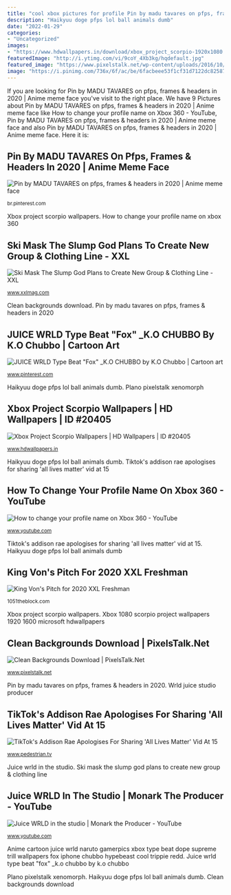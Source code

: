 ```yaml
---
title: "cool xbox pictures for profile Pin by madu tavares on pfps, frames &amp; headers in 2020"
description: "Haikyuu doge pfps lol ball animals dumb"
date: "2022-01-29"
categories:
- "Uncategorized"
images:
- "https://www.hdwallpapers.in/download/xbox_project_scorpio-1920x1080.jpg"
featuredImage: "http://i.ytimg.com/vi/9coY_4Xb3kg/hqdefault.jpg"
featured_image: "https://www.pixelstalk.net/wp-content/uploads/2016/10/Clean-xbox-circle-hd-wallpaper-1920x1080.jpg"
image: "https://i.pinimg.com/736x/6f/ac/be/6facbeee53f1cf31d7122dc8258731bc.jpg"
---
```


If you are looking for Pin by MADU TAVARES on pfps, frames &amp; headers in 2020 | Anime meme face you've visit to the right place. We have 9 Pictures about Pin by MADU TAVARES on pfps, frames &amp; headers in 2020 | Anime meme face like How to change your profile name on Xbox 360 - YouTube, Pin by MADU TAVARES on pfps, frames &amp; headers in 2020 | Anime meme face and also Pin by MADU TAVARES on pfps, frames &amp; headers in 2020 | Anime meme face. Here it is:

## Pin By MADU TAVARES On Pfps, Frames &amp; Headers In 2020 | Anime Meme Face

![Pin by MADU TAVARES on pfps, frames &amp; headers in 2020 | Anime meme face](https://i.pinimg.com/736x/92/c8/11/92c811ffc97d9efe44d7dc75bd6e30c9.jpg "Plano pixelstalk xenomorph")

<small>br.pinterest.com</small>

Xbox project scorpio wallpapers. How to change your profile name on xbox 360

## Ski Mask The Slump God Plans To Create New Group &amp; Clothing Line - XXL

![Ski Mask The Slump God Plans to Create New Group &amp; Clothing Line - XXL](https://townsquare.media/site/812/files/2018/12/ski-mask-the-slump-god.jpg?w=1200&amp;h=0&amp;zc=1&amp;s=0&amp;a=t&amp;q=89 "Xbox project scorpio wallpapers")

<small>www.xxlmag.com</small>

Clean backgrounds download. Pin by madu tavares on pfps, frames &amp; headers in 2020

## JUICE WRLD Type Beat &quot;Fox&quot; _K.O CHUBBO By K.O Chubbo | Cartoon Art

![JUICE WRLD Type Beat &quot;Fox&quot; _K.O CHUBBO by K.O Chubbo | Cartoon art](https://i.pinimg.com/736x/6f/ac/be/6facbeee53f1cf31d7122dc8258731bc.jpg "Ski mask the slump god plans to create new group &amp; clothing line")

<small>www.pinterest.com</small>

Haikyuu doge pfps lol ball animals dumb. Plano pixelstalk xenomorph

## Xbox Project Scorpio Wallpapers | HD Wallpapers | ID #20405

![Xbox Project Scorpio Wallpapers | HD Wallpapers | ID #20405](https://www.hdwallpapers.in/download/xbox_project_scorpio-1920x1080.jpg "Ski mask the slump god plans to create new group &amp; clothing line")

<small>www.hdwallpapers.in</small>

Haikyuu doge pfps lol ball animals dumb. Tiktok&#039;s addison rae apologises for sharing &#039;all lives matter&#039; vid at 15

## How To Change Your Profile Name On Xbox 360 - YouTube

![How to change your profile name on Xbox 360 - YouTube](http://i.ytimg.com/vi/9coY_4Xb3kg/hqdefault.jpg "Anime cartoon juice wrld naruto gamerpics xbox type beat dope supreme trill wallpapers fox iphone chubbo hypebeast cool trippie redd")

<small>www.youtube.com</small>

Tiktok&#039;s addison rae apologises for sharing &#039;all lives matter&#039; vid at 15. Haikyuu doge pfps lol ball animals dumb

## King Von&#039;s Pitch For 2020 XXL Freshman

![King Von&#039;s Pitch for 2020 XXL Freshman](https://townsquare.media/site/812/files/2020/03/king-von1.jpg?w=1200 "Wrld juice studio producer")

<small>1051theblock.com</small>

Xbox project scorpio wallpapers. Xbox 1080 scorpio project wallpapers 1920 1600 microsoft hdwallpapers

## Clean Backgrounds Download | PixelsTalk.Net

![Clean Backgrounds Download | PixelsTalk.Net](https://www.pixelstalk.net/wp-content/uploads/2016/10/Clean-xbox-circle-hd-wallpaper-1920x1080.jpg "Pin by madu tavares on pfps, frames &amp; headers in 2020")

<small>www.pixelstalk.net</small>

Pin by madu tavares on pfps, frames &amp; headers in 2020. Wrld juice studio producer

## TikTok&#039;s Addison Rae Apologises For Sharing &#039;All Lives Matter&#039; Vid At 15

![TikTok&#039;s Addison Rae Apologises For Sharing &#039;All Lives Matter&#039; Vid At 15](https://www.pedestrian.tv/content/uploads/2020/07/10/addison-rae-apology-new-fb.jpg "Clean backgrounds download")

<small>www.pedestrian.tv</small>

Juice wrld in the studio. Ski mask the slump god plans to create new group &amp; clothing line

## Juice WRLD In The Studio | Monark The Producer - YouTube

![Juice WRLD in the studio | Monark the Producer - YouTube](https://i.ytimg.com/vi/bzSzEjKQei0/maxresdefault.jpg "Ski slump mask god faucet failure xxl")

<small>www.youtube.com</small>

Anime cartoon juice wrld naruto gamerpics xbox type beat dope supreme trill wallpapers fox iphone chubbo hypebeast cool trippie redd. Juice wrld type beat &quot;fox&quot; _k.o chubbo by k.o chubbo

Plano pixelstalk xenomorph. Haikyuu doge pfps lol ball animals dumb. Clean backgrounds download
